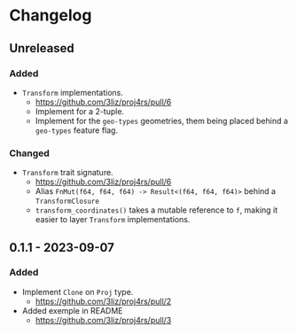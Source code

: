 # Changelog

<!--
All notable changes to this project will be documented in this file.
The format is based on [Keep a Changelog](https://keepachangelog.com/), and this project adheres to [Semantic Versioning](https://semver.org/).
-->

## Unreleased

### Added

* `Transform` implementations.
    - https://github.com/3liz/proj4rs/pull/6
    - Implement for a 2-tuple.
    - Implement for the `geo-types` geometries, them being placed behind a `geo-types` feature flag.

### Changed

* `Transform` trait signature.
    - https://github.com/3liz/proj4rs/pull/6
    - Alias `FnMut(f64, f64, f64) -> Result<(f64, f64, f64)>` behind a `TransformClosure`
    - `transform_coordinates()` takes a mutable reference to `f`, making it easier to layer `Transform` implementations.

## 0.1.1 - 2023-09-07

### Added

* Implement `Clone` on `Proj` type.
    - https://github.com/3liz/proj4rs/pull/2
* Added exemple in README
    - https://github.com/3liz/proj4rs/pull/3
